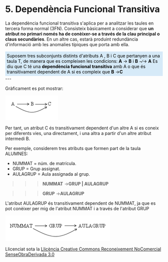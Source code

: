# 5. Dependència Funcional Transitiva



La dependència funcional transitiva s'aplica per a analitzar les taules en
tercera forma normal (3FN). Consisteix bàsicament a considerar que **un
atribut no primari només ha de conèixer-se a través de la clau principal o
claus secundàries**. En un altre cas, estarà produint redundància d'informació
amb les anomalies típiques que porta amb ella.

<div style="background-color: #d6eaf8; color: black; padding: 5px;"> 
Suposem tres subconjunts distints d'atributs A , B i C que pertanyen a una
taula T, de manera que es compleixen les condicions:  <b>A</b> → <b>B</b> i <b>B</b>
−∕→ <b>A</b> Es diu que C té una <b>dependència funcional transitiva</b> amb A o que
és transitivament dependent de A si es compleix que <b>B</b> →<b>C</b> 
</div> 
---  
  
Gràficament es pot mostrar:

![](T4_5_1.png)

Per tant, un atribut C és transitivament dependent d'un altre A si es coneix
per diferents vies, una directament, i una altra a partir d'un altre atribut
intermedi B.

Per exemple, considerem tres atributs que formen part de la taula ALUMNES:

* NUMMAT = núm. de matrícula.
* GRUP = Grup assignat.
* AULAGRUP = Aula assignada al grup.



>>> **NUMMAT** →**GRUP | AULAGRUP**

>>> **GRUP** →**AULAGRUP**

  
L'atribut AULAGRUP és transitivament dependent de NUMMAT, ja que es pot
conèixer per mig de l'atribut NUMMAT i a través de l'atribut GRUP



![](T4_5_2.png)



Llicenciat sota la  [Llicència Creative Commons Reconeixement NoComercial
SenseObraDerivada 3.0](http://creativecommons.org/licenses/by-nc-nd/3.0/)


